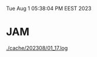Tue Aug  1 05:38:04 PM EEST 2023
# JAM
<a href='./cache/202308/01_17.log'>./cache/202308/01_17.log</a>
